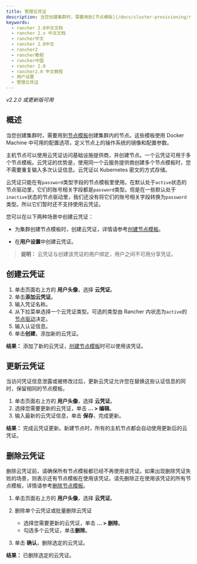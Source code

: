 ```yaml
---
title: 管理云凭证
description: 当您创建集群时，需要用到[节点模板](/docs/cluster-provisioning/rke-clusters/node-pools/_index)创建集群内的节点。这些模板使用 Docker Machine 中可用的配置选项，定义节点上的操作系统的镜像和配置参数。主机节点可以使用云凭证访问基础设施提供商，并创建节点。一个云凭证可用于多个节点模板。云凭证的优势是，使用同一个云服务提供商创建多个节点模板时，您不需要重复输入多次认证信息。云凭证以 Kubernetes 密文的方式存储。
keywords:
  - rancher 2.0中文文档
  - rancher 2.x 中文文档
  - rancher中文
  - rancher 2.0中文
  - rancher2
  - rancher教程
  - rancher中国
  - rancher 2.0
  - rancher2.0 中文教程
  - 用户设置
  - 管理云凭证
---
```


_v2.2.0 或更新版可用_

## 概述

当您创建集群时，需要用到[节点模板](/docs/cluster-provisioning/rke-clusters/node-pools/_index)创建集群内的节点。这些模板使用 Docker Machine 中可用的配置选项，定义节点上的操作系统的镜像和配置参数。

主机节点可以使用云凭证访问基础设施提供商，并创建节点。一个云凭证可用于多个节点模板。云凭证的优势是，使用同一个云服务提供商创建多个节点模板时，您不需要重复输入多次认证信息。云凭证以 Kubernetes 密文的方式存储。

云凭证只能在有`password`类型字段的节点模板里使用。在默认处于`active`状态的节点驱动里，它们的账号相关字段都是`password`类型。但是在一些默认处于`inactive`状态的节点驱动里，我们还没有将它们的账号相关字段转换为`password`类型。所以它们暂时还不支持使用云凭证。

您可以在以下两种场景中创建云凭证：

- 为集群创建节点模板时，创建云凭证，详情请参考[创建节点模板](/docs/cluster-provisioning/rke-clusters/node-pools/_index)。

- 在**用户设置**中创建云凭证。

> **说明：** 云凭证与创建该凭证的用户绑定，用户之间不可用分享凭证。

## 创建云凭证

1.  单击页面右上方的 **用户头像**，选择 **云凭证**。
1.  单击**添加云凭证**。
1.  输入凭证名称。
1.  从下拉菜单选择一个云凭证类型。可选的类型由 Rancher 内状态为`active`的[节点驱动](/docs/admin-settings/drivers/node-drivers/_index)决定。
1.  输入认证信息。
1.  单击**创建**，添加新的云凭证。

**结果：** 添加了新的云凭证，[创建节点模板](/docs/cluster-provisioning/rke-clusters/node-pools/_index)时可以使用该凭证。

## 更新云凭证

当访问凭证信息泄露或被修改过后，更新云凭证允许您在替换这些认证信息的同时，保留相同的节点模板。

1. 单击页面右上方的 **用户头像**，选择 **云凭证**。
1. 选择您需要更新的云凭证，单击 **... > 编辑**。
1. 输入最新的云凭证信息，单击 **保存**，完成更新。

**结果：** 完成云凭证更新。新建节点时，所有的主机节点都会自动使用更新后的云凭证。

## 删除云凭证

删除云凭证前，请确保所有节点模板都已经不再使用该凭证。如果出现删除凭证失败的场景，则表示还有节点模板在使用该凭证。请先删除正在使用该凭证的所有节点模板，详情请参考[删除节点模板](/docs/user-settings/node-templates/_index)。

1. 单击页面右上方的 **用户头像**，选择 **云凭证**。

1. 删除单个云凭证或批量删除云凭证

   - 选择您需要更新的云凭证，单击 **... > 删除**。
   - 勾选多个云凭证，单击**删除**。

1. 单击 **确认**，删除选定的云凭证。

**结果：** 已删除选定的云凭证。
